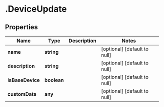 # .DeviceUpdate

## Properties
Name | Type | Description | Notes
------------ | ------------- | ------------- | -------------
**name** | **string** |  | [optional] [default to null]
**description** | **string** |  | [optional] [default to null]
**isBaseDevice** | **boolean** |  | [optional] [default to null]
**customData** | **any** |  | [optional] [default to null]


